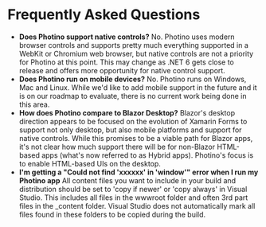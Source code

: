 # Frequently Asked Questions

* **Does Photino support native controls?** No. Photino uses modern browser controls and supports pretty much everything supported in a WebKit or Chromium web browser, but native controls are not a priority for Photino at this point. This may change as .NET 6 gets close to release and offers more opportunity for native control support.
*  **Does Photino run on mobile devices?** No. Photino runs on Windows, Mac and Linux. While we'd like to add mobile support in the future and it is on our roadmap to evaluate, there is no current work being done in this area. 
* **How does Photino compare to Blazor Desktop?** Blazor's desktop direction appears to be focused on the evolution of Xamarin Forms to support not only desktop, but also mobile platforms and support for native controls. While this promises to be a viable path for Blazor apps, it's not clear how much support there will be for non-Blazor HTML-based apps (what's now referred to as Hybrid apps). Photino's focus is to enable HTML-based UIs on the desktop.
*  **I'm getting a "Could not find 'xxxxxx' in 'window'" error when I run my Photino app** All content files you want to include in your build and distribution should be set to 'copy if newer' or 'copy always' in Visual Studio. This includes all files in the wwwroot folder and often 3rd part files in the _content folder. Visual Studio does not automatically mark all files found in these folders to be copied during the build.
  